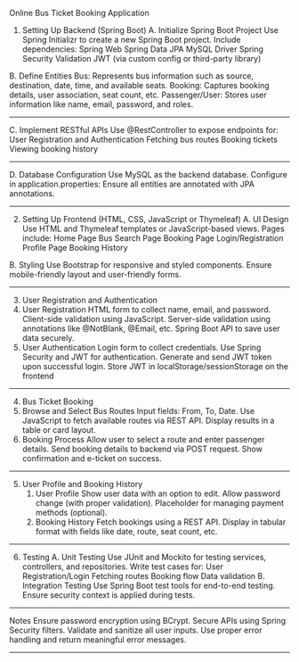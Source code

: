 Online Bus Ticket Booking Application 
1. Setting Up Backend (Spring Boot)
  A. Initialize Spring Boot Project
 Use Spring Initializr to create a new Spring Boot project.
  Include dependencies:
    Spring Web
   Spring Data JPA
   MySQL Driver
   Spring Security
   Validation
   JWT (via custom config or third-party library)

B. Define Entities
  Bus: Represents bus information such as source, destination, date, time, and available seats.
  Booking: Captures booking details, user association, seat count, etc.
  Passenger/User: Stores user information like name, email, password, and roles.

-----------------------------------------------------------------------------------------
C. Implement RESTful APIs
  Use @RestController to expose endpoints for:
  User Registration and Authentication
  Fetching bus routes
  Booking tickets
  Viewing booking history
  
-----------------------------------------------------------------
D. Database Configuration
  Use MySQL as the backend database.
  Configure in application.properties:
  Ensure all entities are annotated with JPA annotations.

------------------------------------------------------------

2. Setting Up Frontend (HTML, CSS, JavaScript or Thymeleaf)
  A. UI Design
      Use HTML and Thymeleaf templates or JavaScript-based views.
      Pages include:
      Home Page
      Bus Search Page
      Booking Page
      Login/Registration
      Profile Page
      Booking History

B. Styling
  Use Bootstrap for responsive and styled components.
  Ensure mobile-friendly layout and user-friendly forms.

------------------------------------------------

3. User Registration and Authentication
  1. User Registration
      HTML form to collect name, email, and password.
      Client-side validation using JavaScript.
      Server-side validation using annotations like @NotBlank, @Email, etc.
      Spring Boot API to save user data securely.
2. User Authentication
    Login form to collect credentials.
    Use Spring Security and JWT for authentication.
    Generate and send JWT token upon successful login.
    Store JWT in localStorage/sessionStorage on the frontend

--------------------------------------------------------

4. Bus Ticket Booking
1. Browse and Select Bus Routes
    Input fields: From, To, Date.
    Use JavaScript to fetch available routes via REST API.
    Display results in a table or card layout.
2. Booking Process
    Allow user to select a route and enter passenger details.
    Send booking details to backend via POST request.
    Show confirmation and e-ticket on success.

---------------------------------------------
5. User Profile and Booking History
    1. User Profile
      Show user data with an option to edit.
      Allow password change (with proper validation).
      Placeholder for managing payment methods (optional).
    2. Booking History
      Fetch bookings using a REST API.
      Display in tabular format with fields like date, route, seat count, etc.

---------------------------------------------------------
6. Testing
    A. Unit Testing
      Use JUnit and Mockito for testing services, controllers, and repositories.
      Write test cases for:
      User Registration/Login
      Fetching routes
      Booking flow
      Data validation
    B. Integration Testing
      Use Spring Boot test tools for end-to-end testing.
      Ensure security context is applied during tests.

------------------------------------------------
Notes
  Ensure password encryption using BCrypt.
  Secure APIs using Spring Security filters.
  Validate and sanitize all user inputs.
  Use proper error handling and return meaningful error messages.

-------------------------------------------------------





